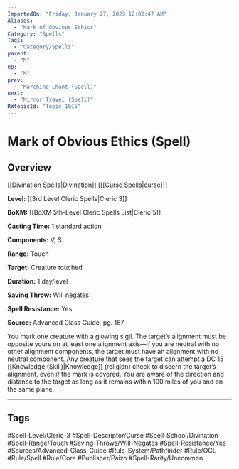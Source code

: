 ```yaml
---
ImportedOn: "Friday, January 27, 2023 12:02:47 AM"
Aliases:
  - "Mark of Obvious Ethics"
Category: "Spells"
Tags:
  - "Category/Spells"
parent:
  - "M"
up:
  - "M"
prev:
  - "Marching Chant (Spell)"
next:
  - "Mirror Travel (Spell)"
RWtopicId: "Topic_1015"
---
```

# Mark of Obvious Ethics (Spell)
## Overview
[[Divination Spells|Divination]] \[[[Curse Spells|curse]]]

**Level:** [[3rd Level Cleric Spells|Cleric 3]]

**BoXM:** [[BoXM 5th-Level Cleric Spells List|Cleric 5]]

**Casting Time:** 1 standard action

**Components:** V, S

**Range:** Touch

**Target:** Creature touched

**Duration:** 1 day/level

**Saving Throw:** Will negates

**Spell Resistance:** Yes

**Source:** Advanced Class Guide, pg. 187

You mark one creature with a glowing sigil. The target’s alignment must be opposite yours on at least one alignment axis—if you are neutral with no other alignment components, the target must have an alignment with no neutral component. Any creature that sees the target can attempt a DC 15 [[Knowledge (Skill)|Knowledge]] (religion) check to discern the target’s alignment, even if the mark is covered. You are aware of the direction and distance to the target as long as it remains within 100 miles of you and on the same plane.


---
## Tags
#Spell-Level/Cleric-3 #Spell-Descriptor/Curse #Spell-School/Divination #Spell-Range/Touch #Saving-Throws/Will-Negates #Spell-Resistance/Yes #Sources/Advanced-Class-Guide #Rule-System/Pathfinder #Rule/OGL #Rule/Spell #Rule/Core #Publisher/Paizo #Spell-Rarity/Uncommon

